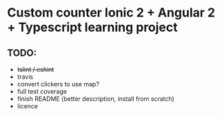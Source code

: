 # Custom counter Ionic 2 + Angular 2 + Typescript learning project

## TODO:
* ~~tslint / eshint~~
* travis
* convert clickers to use map?
* full test coverage
* finish README (better description, install from scratch)
* licence